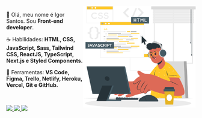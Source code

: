 <img src="ilustra.svg" min-width="300px" max-width="300px" width="300px" align="right" alt="logo iuricode">

<p align="left"> 
 🖖 Olá, meu nome é Igor Santos. Sou <strong>Front-end developer</strong>.
</p>

<p align="left">
 ☕ Habilidades: <strong>HTML, CSS, JavaScript, Sass, Tailwind CSS, ReactJS, TypeScript, Next.js e Styled Components.</strong>
</p>

<p align="left">
  💼 Ferramentas: <strong>VS Code, Figma, Trello, Netlify, Heroku, Vercel, Git e GitHub.</strong>
</p>


<br>

<p align="left">
  <a href="https://www.instagram.com/falaigors/" alt="Instagram">
    <img src="https://img.shields.io/badge/-@falaigor-6610F2?style=for-the-badge&logo=Instagram&logoColor=FFFFFF&link=https://www.instagram.com/falaigors"/>
  </a>
  
  <a href="https://www.linkedin.com/in/falaigor" alt="Linkedin">
    <img src="https://img.shields.io/badge/-Igor Santos-6610F2?style=for-the-badge&logo=Linkedin&logoColor=FFFFFF&link=https://www.linkedin.com/in/falaigor"/>
  </a>

  <a href="mailto:falaigors@gmail.com" alt="Gmail">
    <img src="https://img.shields.io/badge/-falaigors@gmail.com-6610F2?style=for-the-badge&logo=Gmail&logoColor=FFFFFF&link=mailto:falaigors@gmail.com"/>
  </a>
</p>